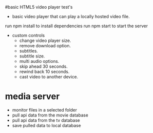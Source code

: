 #basic HTML5 video player test's
- basic video player that can play a locally hosted video file.

run npm install to install dependencies
run npm start to start the server

- custom controls
  - change video player size.
  - remove download option.
  - subtitles.
  - subtitle size.
  - multi audio options.
  - skip ahead 30 seconds.
  - rewind back 10 seconds.
  - cast video to another device.

# media server
- monitor files in a selected folder
- pull api data from the movie database
- pull api data from the tv database
- save pulled data to local database